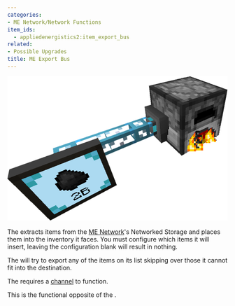 ```yaml
---
categories:
- ME Network/Network Functions
item_ids:
  - appliedenergistics2:item_export_bus
related:
- Possible Upgrades
title: ME Export Bus
---
```


![A Image of an Export Bus](../../../../public/assets/large/export_bus.png)

The <ItemLink id="appliedenergistics2:item_export_bus"/> extracts items from the 
[ME Network](../../me-network.md)'s Networked Storage and places them into the inventory it faces. 
You must configure which items it will insert, leaving the configuration blank will result in nothing.

The <ItemLink id="appliedenergistics2:item_export_bus"/> will try to export any of the items on its list 
skipping over those it cannot fit into the destination.

The <ItemLink id="appliedenergistics2:item_export_bus"/> requires a [channel](../../channels.md) to function.

This is the functional opposite of the <ItemLink id="appliedenergistics2:item_import_bus"/>.

<RecipeFor id="appliedenergistics2:item_export_bus"/>
